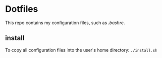 Dotfiles
========

This repo contains my configuration files, such as *.bashrc*.

install
-------

To copy all configuration files into the user's home directory:
`./install.sh`
